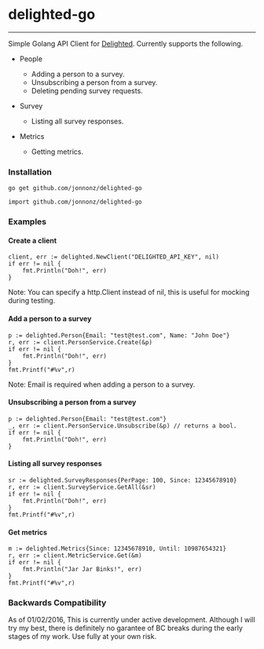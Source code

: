 # delighted-go

___
Simple Golang API Client for [Delighted](https://delighted.com). Currently supports the following. 

- People 
	- Adding a person to a survey.
	- Unsubscribing a person from a survey.
	- Deleting pending survey requests.
	
- Survey
	- Listing all survey responses.

- Metrics
	- Getting metrics.


### Installation 

```
go get github.com/jonnonz/delighted-go
```


```
import github.com/jonnonz/delighted-go
```


### Examples

#### Create a client

```
client, err := delighted.NewClient("DELIGHTED_API_KEY", nil)
if err != nil {
	fmt.Println("Doh!", err)
}
```
Note: You can specify a http.Client instead of nil, this is useful for mocking during testing.

#### Add a person to a survey
```
p := delighted.Person{Email: "test@test.com", Name: "John Doe"}
r, err := client.PersonService.Create(&p)
if err != nil {
	fmt.Println("Doh!", err)
}
fmt.Printf("#%v",r)
```
Note: Email is required when adding a person to a survey.

#### Unsubscribing a person from a survey

```
p := delighted.Person{Email: "test@test.com"}
_, err := client.PersonService.Unsubscribe(&p) // returns a bool.
if err != nil {
	fmt.Println("Doh!", err)
}

```

#### Listing all survey responses

```
sr := delighted.SurveyResponses{PerPage: 100, Since: 12345678910}
r, err := client.SurveyService.GetAll(&sr)
if err != nil {
	fmt.Println("Doh!", err)
}
fmt.Printf("#%v",r)
```


#### Get metrics

```
m := delighted.Metrics{Since: 12345678910, Until: 10987654321}
r, err := client.MetricService.Get(&m)
if err != nil {
	fmt.Println("Jar Jar Binks!", err)
}
fmt.Printf("#%v",r)
```

### Backwards Compatibility

As of 01/02/2016, This is currently under active development. Although I will try my best, there is definitely no garantee of BC breaks during the early stages of my work. Use fully at your own risk.


